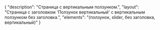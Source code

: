 {
"description": "Страница с вертикальным ползунком.",
"layout": "Страница с заголовком 'Ползунок вертикальный' с вертикальным ползунком без заголовка.",
"elements": "(ползунок, slider, без заголовка, вертикальный)"
}